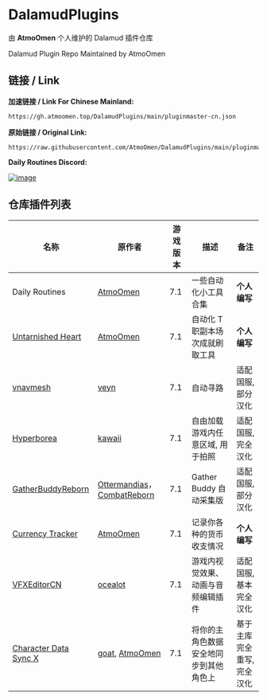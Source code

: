 # DalamudPlugins
由 **AtmoOmen** 个人维护的 Dalamud 插件仓库

Dalamud Plugin Repo Maintained by AtmoOmen

## 链接 / Link

**加速链接 / Link For Chinese Mainland:**

```
https://gh.atmoomen.top/DalamudPlugins/main/pluginmaster-cn.json
```

**原始链接 / Original Link:**

```
https://raw.githubusercontent.com/AtmoOmen/DalamudPlugins/main/pluginmaster.json
```

**Daily Routines Discord:**

[![image](https://discordapp.com/api/guilds/1258981591124938762/embed.png?style=banner2)](https://discord.gg/dailyroutines)


## 仓库插件列表

| 名称      | 原作者      | 游戏版本 | 描述 | 备注 |
|----------|----------|----------|----------|----------|
| Daily Routines | [AtmoOmen](https://github.com/AtmoOmen) | 7.1 | 一些自动化小工具合集 | **个人编写** |
| [Untarnished Heart](https://github.com/AtmoOmen/UntarnishedHeart) | [AtmoOmen](https://github.com/AtmoOmen) | 7.1 | 自动化 T 职副本场次成就刷取工具 | **个人编写** |
| [vnavmesh](https://github.com/AtmoOmen/ffxiv_navmesh-cn) | [veyn](https://github.com/awgil) | 7.1 | 自动寻路 | 适配国服, 部分汉化 |
| [Hyperborea](https://github.com/AtmoOmen/Hyperborea) | [kawaii](https://github.com/kawaii) | 7.1 | 自由加载游戏内任意区域, 用于拍照 | 适配国服, 完全汉化 |
| [GatherBuddyReborn](https://github.com/AtmoOmen/GatherBuddyReborn) | [Ottermandias](https://github.com/Ottermandias)， [CombatReborn](https://github.com/FFXIV-CombatReborn) | 7.1 | Gather Buddy 自动采集版 | 适配国服, 部分汉化 |
| [Currency Tracker](https://github.com/AtmoOmen/CurrencyTracker) | [AtmoOmen](https://github.com/AtmoOmen) | 7.1 | 记录你各种的货币收支情况 | **个人编写** |
| [VFXEditorCN](https://github.com/AtmoOmen/VFXEditor-CN) | [ocealot](https://github.com/0ceal0t) | 7.1 | 游戏内视觉效果、动画与音频编辑插件 | 适配国服, 基本完全汉化 |
| [Character Data Sync X](https://github.com/AtmoOmen/Dalamud.CharacterSync) | [goat](https://github.com/goaaats), [AtmoOmen](https://github.com/AtmoOmen) | 7.1 | 将你的主角色数据安全地同步到其他角色上 | 基于主库完全重写, 完全汉化 |


